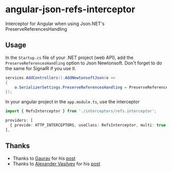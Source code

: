# angular-json-refs-interceptor
Interceptor for Angular when using Json.NET's PreserveReferencesHandling

## Usage
In the `Startup.cs` file of your .NET project (web API), add the `PreserveReferencesHandling` option to Json Newtonsoft. Don't forget to do the same for SignalR if you use it.
```c#
services.AddControllers().AddNewtonsoftJson(o =>
{
    o.SerializerSettings.PreserveReferencesHandling = PreserveReferencesHandling.Objects;
});
```
In your angular project in the `app.module.ts`, use the interceptor

  ```Typescript
  import { RefsInterceptor } from './interceptors/refs.interceptor';

  providers: [
    { provide: HTTP_INTERCEPTORS, useClass: RefsInterceptor, multi: true },
  ],
  ```

## Thanks
* Thanks to [Gaurav](https://stackoverflow.com/users/1163736/gaurav) for his [post](https://stackoverflow.com/a/15333930/1560347)
* Thanks to [Alexander Vasilyev](https://stackoverflow.com/users/1909640/alexander-vasilyev) for his [post](https://stackoverflow.com/a/15757499/1560347)
